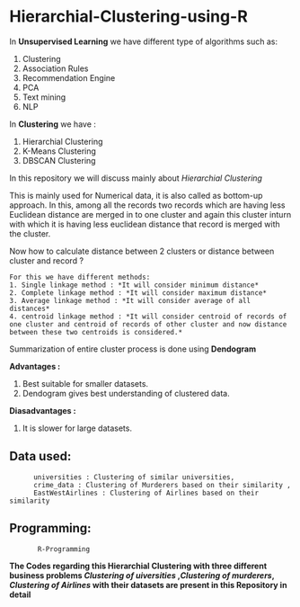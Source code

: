 # Hierarchial-Clustering-using-R

In **Unsupervised Learning** we have different type of algorithms such as:
1. Clustering
2. Association Rules
3. Recommendation Engine
4. PCA
5. Text mining
6. NLP


In **Clustering** we have :
1. Hierarchial Clustering
2. K-Means Clustering
3. DBSCAN Clustering

In this repository we will discuss mainly about *Hierarchial Clustering*

 This is mainly used for Numerical data, it is also called as bottom-up approach. In this, among all the records two records which are having less Euclidean distance are merged in to one cluster and again this cluster inturn with which it is having less euclidean distance that record is merged with the cluster.
 
 Now how to calculate distance between 2 clusters or distance between cluster and record ?
 
    For this we have different methods:
    1. Single linkage method : *It will consider minimum distance*
    2. Complete linkage method : *It will consider maximum distance*
    3. Average linkage method : *It will consider average of all distances*
    4. centroid linkage method : *It will consider centroid of records of one cluster and centroid of records of other cluster and now distance between these two centroids is considered.*
    
Summarization of entire cluster process is done using **Dendogram**

**Advantages :**
1. Best suitable for smaller datasets.
2. Dendogram gives best understanding of clustered data.

**Diasadvantages :**
1. It is slower for large datasets.
    

## Data used:
          universities : Clustering of similar universities,
          crime_data : Clustering of Murderers based on their similarity ,
          EastWestAirlines : Clustering of Airlines based on their similarity


##  Programming:
           R-Programming
           
**The Codes regarding this Hierarchial Clustering with three different business problems *Clustering of uiversities* ,*Clustering of murderers*, *Clustering of Airlines* with their datasets are present in this Repository in detail**
          
